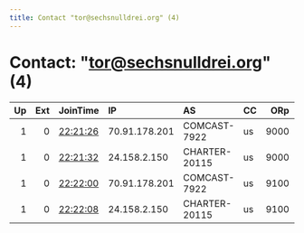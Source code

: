 ```yaml
---
title: Contact "tor@sechsnulldrei.org" (4)
---
```


# Contact: "tor@sechsnulldrei.org" (4)

|   Up |   Ext | JoinTime                                                                                            | IP            | AS            | CC   |   ORp |   Dirp | OS    | Version   | Nickname       |   eFamMembers |
|-----:|------:|:----------------------------------------------------------------------------------------------------|:--------------|:--------------|:-----|------:|-------:|:------|:----------|:---------------|--------------:|
|    1 |     0 | [22:21:26](https://metrics.torproject.org/rs.html#details/F46848D5E39E43056EA2419B3CE9BD23DB26A6EE) | 70.91.178.201 | COMCAST-7922  | us   |  9000 |   9001 | Linux | 0.4.5.10  | EphesysRelay06 |            14 |
|    1 |     0 | [22:21:32](https://metrics.torproject.org/rs.html#details/1CCC2EF92C17AA190D3BE82ED2C749F27027E9BD) | 24.158.2.150  | CHARTER-20115 | us   |  9000 |   9001 | Linux | 0.4.5.10  | EphesysRelay05 |            14 |
|    1 |     0 | [22:22:00](https://metrics.torproject.org/rs.html#details/1F4231996471EB2C12F92E46C817BAD3E3442193) | 70.91.178.201 | COMCAST-7922  | us   |  9100 |   9101 | Linux | 0.4.5.10  | EphesysRelay06 |            14 |
|    1 |     0 | [22:22:08](https://metrics.torproject.org/rs.html#details/42B9735D9402ECCCCCE3D3EBE3C232DCBB3738B4) | 24.158.2.150  | CHARTER-20115 | us   |  9100 |   9101 | Linux | 0.4.5.10  | EphesysRelay05 |            14 |
